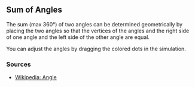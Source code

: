 ## Sum of Angles

The sum (max 360°) of two angles can be determined geometrically
by placing the two angles so that the vertices of the angles
and the right side of one angle and the left side of the other
angle are equal.

You can adjust the angles by dragging the colored dots in the
simulation.

### Sources

- [Wikipedia: Angle](https://en.wikipedia.org/wiki/Angle)
